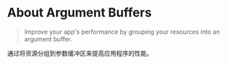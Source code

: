 #  About Argument Buffers

> Improve your app's performance by grouping your resources into an argument buffer.

通过将资源分组到参数缓冲区来提高应用程序的性能。
